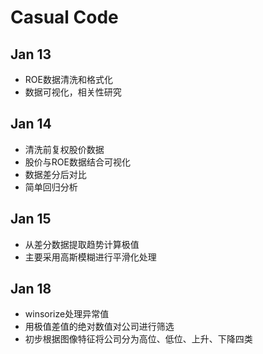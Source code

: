 # Casual Code
## Jan 13
- ROE数据清洗和格式化
- 数据可视化，相关性研究
## Jan 14
- 清洗前复权股价数据
- 股价与ROE数据结合可视化
- 数据差分后对比
- 简单回归分析
## Jan 15
- 从差分数据提取趋势计算极值
- 主要采用高斯模糊进行平滑化处理
## Jan 18
- winsorize处理异常值
- 用极值差值的绝对数值对公司进行筛选
- 初步根据图像特征将公司分为高位、低位、上升、下降四类
